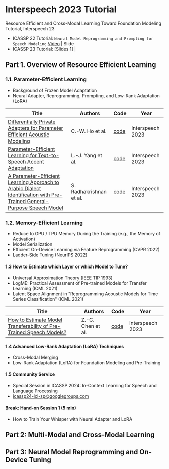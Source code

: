 # Interspeech 2023 Tutorial
Resource Efficient and Cross-Modal Learning Toward Foundation Modeling Tutorial, Interspeech 23

- ICASSP 22 Tutorial: `Neural Model Reprogramming and Prompting for Speech Modeling` [Video]() | Slide 
- ICASSP 23 Tutorial: [Slides 1] |

## Part 1. Overview of Resource Efficient Learning

### 1.1. Parameter-Efficient Learning

- Background of Frozen Model Adaptation
- Neural Adapter, Reprogramming, Prompting, and Low-Rank Adaptation (LoRA) 

| Title | Authors | Code | Year |
| ----- | ------- | -------- | ---- |
|[Differentially Private Adapters for Parameter Efficient Acoustic Modeling](https://arxiv.org/abs/2305.11360)|C.-W. Ho et al.|[code](https://github.com/Chun-wei-Ho/)|Interspeech 2023|
|[Parameter-Efficient Learning for Text-to-Speech Accent Adaptation](https://arxiv.org/abs/2305.11320)|L.-J. Yang et al.|[code](https://tts-research.github.io/)|Interspeech 2023|
|[A Parameter-Efficient Learning Approach to Arabic Dialect Identification with Pre-Trained General-Purpose Speech Model](https://arxiv.org/pdf/2305.11244)|S. Radhakrishnan et al.|[code](https://github.com/Srijith-rkr/KAUST-Whisper-Adapter)|Interspeech 2023|

### 1.2. Memory-Efficient Learning

- Reduce to GPU / TPU Memory During the Training (e.g., the Memory of Activation)
- Model Serialization
- Efficient On-Device Learning via Feature Reprogramming (CVPR 2022)
- Ladder-Side Tuning (NeurIPS 2022)

#### 1.3 How to Estimate which Layer or which Model to Tune?

- Universal Approximation Theory (IEEE TIP 1993)
- LogME: Practical Assessment of Pre-trained Models for Transfer Learning (ICML 2021)
- Latent Space Alignment in "Reprogramming Acoustic Models for Time Series Classification" (ICML 2021)

| Title | Authors | Code | Year |
| ----- | ------- | -------- | ---- |
|[How to Estimate Model Transferability of Pre-Trained Speech Models?](https://arxiv.org/pdf/2306.01015.pdf)|Z.-C. Chen et al.|[code](https://github.com/virginiakm1988/LogME-CTC)|Interspeech 2023|

#### 1.4 Advanced Low-Rank Adaptation (LoRA) Techniques

- Cross-Modal Merging
- Low-Rank Adaptation (LoRA) for Foundation Modeling and Pre-Training

#### 1.5 Community Service

- Special Session in ICASSP 2024: In-Context Learning for Speech and Language Processing
- icassp24-icl-sp@googlegroups.com

#### Break: Hand-on Session 1 (5 min)

- How to Train Your Whisper with Neural Adapter and LoRA


## Part 2: Multi-Modal and Cross-Modal Learning

## Part 3: Neural Model Reprogramming and On-Device Tuning




